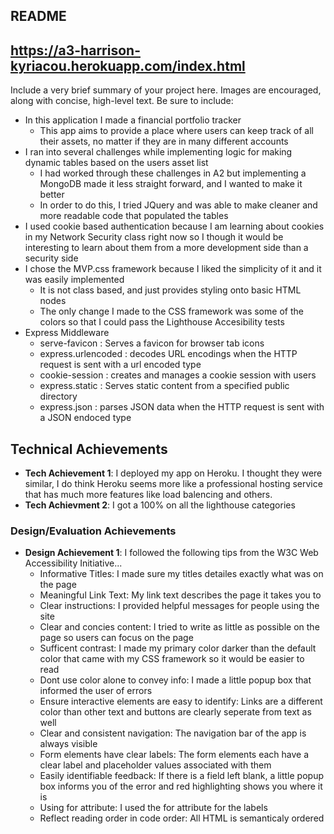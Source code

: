 README
---

## https://a3-harrison-kyriacou.herokuapp.com/index.html

Include a very brief summary of your project here. Images are encouraged, along with concise, high-level text. Be sure to include:

- In this application I made a financial portfolio tracker
    - This app aims to provide a place where users can keep track of all their assets, no matter if they are in many different accounts
- I ran into several challenges while implementing logic for making dynamic tables based on the users asset list
    - I had worked through these challenges in A2 but implementing a MongoDB made it less straight forward, and I wanted to make it better
    - In order to do this, I tried JQuery and was able to make cleaner and more readable code that populated the tables
- I used cookie based authentication because I am learning about cookies in my Network Security class right now so I though it would be interesting to learn about them from a more development side than a security side
- I chose the MVP.css framework because I liked the simplicity of it and it was easily implemented
    - It is not class based, and just provides styling onto basic HTML nodes
    - The only change I made to the CSS framework was some of the colors so that I could pass the Lighthouse Accesibility tests
- Express Middleware
    - serve-favicon : Serves a favicon for browser tab icons
    - express.urlencoded : decodes URL encodings when the HTTP request is sent with a url encoded type
    - cookie-session : creates and manages a cookie session with users
    - express.static : Serves static content from a specified public directory
    - express.json : parses JSON data when the HTTP request is sent with a JSON endoced type 

## Technical Achievements
- **Tech Achievement 1**: I deployed my app on Heroku. I thought they were similar, I do think Heroku seems more like a professional hosting service that has much more features like load balencing and others.
- **Tech Achievment 2**: I got a 100% on all the lighthouse categories

### Design/Evaluation Achievements
- **Design Achievement 1**: I followed the following tips from the W3C Web Accessibility Initiative...
    - Informative Titles: I made sure my titles detailes exactly what was on the page
    - Meaningful Link Text: My link text describes the page it takes you to
    - Clear instructions: I provided helpful messages for people using the site
    - Clear and concies content: I tried to write as little as possible on the page so users can focus on the page
    - Sufficent contrast: I made my primary color darker than the default color that came with my CSS framework so it would be easier to read
    - Dont use color alone to convey info: I made a little popup box that informed the user of errors
    - Ensure interactive elements are easy to identify: Links are a different color than other text and buttons are clearly seperate from text as well
    - Clear and consistent navigation: The navigation bar of the app is always visible
    - Form elements have clear labels: The form elements each have a clear label and placeholder values associated with them
    - Easily identifiable feedback: If there is a field left blank, a little popup box informs you of the error and red highlighting shows you where it is
    - Using for attribute: I used the for attribute for the labels
    - Reflect reading order in code order: All HTML is semanticaly ordered
